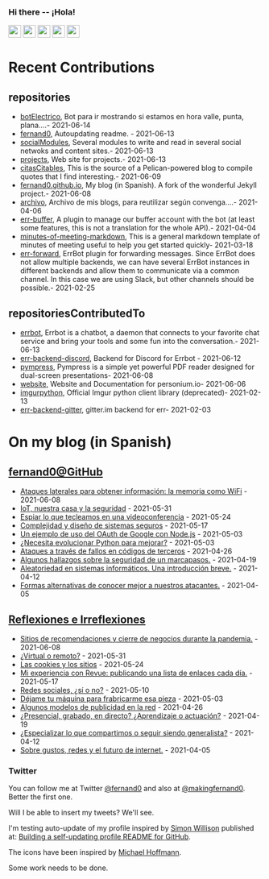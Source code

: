 ### Hi there -- ¡Hola!

<a href="mailto:ftricas@unizar.es" title="e-mail"><i class="svg-icon email"></i></a> 
<a href="https://www.linkedin.com/in/fernand0" title="My LinkedIn//Mi LinkedIn"><img src="https://img.shields.io/badge/linkedin-%230077B5.svg?&style=for-the-badge&logo=linkedin&logoColor=white" height=25></a> 
<a href="https://www.twitter.com/fernand0" title="My Twitter//Mi Twitter"><img src="https://img.shields.io/badge/twitter-%231DA1F2.svg?&style=for-the-badge&logo=twitter&logoColor=white" height=25></i></a> 
<a href="https://mastodon.social/@fernand0" title="My Mastodon//Mi Mastodon"><img src="https://img.shields.io/static/v1?label=Mastodon&message=Social&color=blue" height=25></i></a> 
<a href="https://flickr.com/fernand0"><img src="https://img.shields.io/static/v1?label=Flickr&message=Images&color=blue" height=25></a>
<a href="https://dev.to/fernand0"><img src="https://img.shields.io/badge/DEV.TO-%230A0A0A.svg?&style=for-the-badge&logo=dev-dot-to&logoColor=white" height=25></a>

# Recent Contributions
<!-- recent_releases starts -->


## repositories
* [botElectrico](https://github.com/fernand0/botElectrico),  Bot para ir mostrando si estamos en hora valle, punta, plana....- 2021-06-14
* [fernand0](https://github.com/fernand0/fernand0),  Autoupdating readme. - 2021-06-13
* [socialModules](https://github.com/fernand0/socialModules),  Several modules to write and read in several social netwoks and content sites.- 2021-06-13
* [projects](https://github.com/fernand0/projects),  Web site for projects.- 2021-06-13
* [citasCitables](https://github.com/fernand0/citasCitables),  This is the source of a Pelican-powered blog to compile quotes that I find interesting.- 2021-06-09
* [fernand0.github.io](https://github.com/fernand0/fernand0.github.io),  My blog (in Spanish). A fork of the wonderful Jekyll project.- 2021-06-08
* [archivo](https://github.com/fernand0/archivo),  Archivo de mis blogs, para reutilizar según convenga....- 2021-04-06
* [err-buffer](https://github.com/fernand0/err-buffer),  A plugin to manage our buffer account with the bot (at least some features, this is not a translation for the whole API).- 2021-04-04
* [minutes-of-meeting-markdown](https://github.com/fernand0/minutes-of-meeting-markdown),  This is a general markdown template of minutes of meeting useful to help you get started quickly- 2021-03-18
* [err-forward](https://github.com/fernand0/err-forward),  ErrBot plugin for forwarding messages. Since ErrBot does not allow multiple backends, we can have several ErrBot instances in different backends and allow them to communicate via a common channel. In this case we are using Slack, but other channels should be possible.- 2021-02-25

## repositoriesContributedTo
* [errbot](https://github.com/errbotio/errbot),  Errbot is a chatbot, a daemon that connects to your favorite chat service and bring your tools and some fun into the conversation.- 2021-06-13
* [err-backend-discord](https://github.com/gbin/err-backend-discord),  Backend for Discord for Errbot - 2021-06-12
* [pympress](https://github.com/Cimbali/pympress),  Pympress is a simple yet powerful PDF reader designed for dual-screen presentations- 2021-06-08
* [website](https://github.com/personium/website),  Website and Documentation for personium.io- 2021-06-06
* [imgurpython](https://github.com/Imgur/imgurpython),  Official Imgur python client library (deprecated)- 2021-02-13
* [err-backend-gitter](https://github.com/errbotio/err-backend-gitter),  gitter.im backend for err- 2021-02-03
<!-- recent_releases ends -->

# On my blog (in Spanish)

<!-- blog starts -->


## [fernand0@GitHub](https://fernand0.github.io/)
* [Ataques laterales para obtener información: la memoria como WiFi](http://fernand0.github.io/exfiltracion-datos/) - 2021-06-08
* [IoT, nuestra casa y la seguridad](http://fernand0.github.io/iot-seguridad-casera/) - 2021-05-31
* [Espiar lo que tecleamos en una videoconferencia](http://fernand0.github.io/tecleando-videoconferencia/) - 2021-05-24
* [Complejidad y diseño de sistemas seguros](http://fernand0.github.io/desarrollar-sistemas-seguros/) - 2021-05-17
* [Un ejemplo de uso del OAuth de Google con Node.js](http://fernand0.github.io/Google-Oauth-node/) - 2021-05-03
* [¿Necesita evolucionar Python para mejorar?](http://fernand0.github.io/debe-python-evolucionar/) - 2021-05-03
* [Ataques a través de fallos en códigos de terceros](http://fernand0.github.io/ataque-instagram-api/) - 2021-04-26
* [Algunos hallazgos sobre la seguridad de un marcapasos.](http://fernand0.github.io/seguridad-marcapasos/) - 2021-04-19
* [Aleatoriedad en sistemas informáticos. Una introducción breve.](http://fernand0.github.io/generacion-numeros-aleatorios/) - 2021-04-12
* [Formas alternativas de conocer mejor a nuestros atacantes.](http://fernand0.github.io/investigacion-incidentes-apis/) - 2021-04-05

## [Reflexiones e Irreflexiones](http://fernand0.blogalia.com/)
* [Sitios de recomendaciones y cierre de negocios durante la pandemia.](http://fernand0.blogalia.com//historias/78393) - 2021-06-08
* [&#191;Virtual o remoto?](http://fernand0.blogalia.com//historias/78392) - 2021-05-31
* [Las cookies y los sitios](http://fernand0.blogalia.com//historias/78389) - 2021-05-24
* [Mi experiencia con Revue: publicando una lista de enlaces cada d&#237;a.](http://fernand0.blogalia.com//historias/78387) - 2021-05-17
* [Redes sociales, &#191;s&#237; o no?](http://fernand0.blogalia.com//historias/78384) - 2021-05-10
* [D&#233;jame tu m&#225;quina para frabricarme esa pieza](http://fernand0.blogalia.com//historias/78381) - 2021-05-03
* [Algunos modelos de publicidad en la red](http://fernand0.blogalia.com//historias/78377) - 2021-04-26
* [&#191;Presencial, grabado, en directo? &#191;Aprendizaje o actuaci&#243;n?](http://fernand0.blogalia.com//historias/78373) - 2021-04-19
* [&#191;Especializar lo que compartimos o seguir siendo generalista?](http://fernand0.blogalia.com//historias/78369) - 2021-04-12
* [Sobre gustos, redes y el futuro de internet.](http://fernand0.blogalia.com//historias/78366) - 2021-04-05
<!-- blog ends -->

### Twitter 

You can follow me at Twitter [@fernand0](https://twitter.com/fernand0) and also at [@makingfernand0](https://twitter.com/fernand0). Better the first one.

Will I be able to insert my tweets? We'll see.

I'm testing auto-update of my profile inspired by [Simon Willison](https://simonwillison.net/) published at: [Building a self-updating profile README for GitHub](https://simonwillison.net/2020/Jul/10/self-updating-profile-readme/).

The icons have been inspired by [Michael Hoffmann](https://www.mokkapps.de/).

Some work needs to be done.

<!--
**fernand0/fernand0** is a ✨ _special_ ✨ repository because its `README.md` (this file) appears on your GitHub profile.

Here are some ideas to get you started:

- 🔭 I’m currently working on ...
- 🌱 I’m currently learning ...
- 👯 I’m looking to collaborate on ...
- 🤔 I’m looking for help with ...
- 💬 Ask me about ...
- 📫 How to reach me: ...
- 😄 Pronouns: ...
- ⚡ Fun fact: ...
-->
